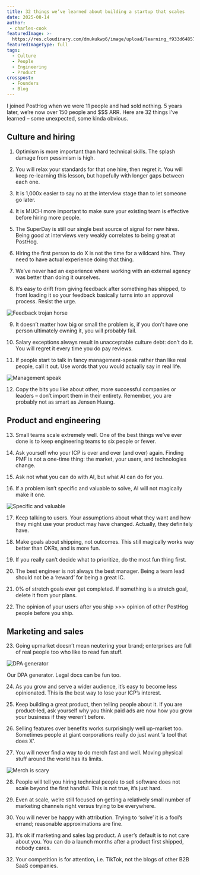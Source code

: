 ```yaml
---
title: 32 things we’ve learned about building a startup that scales
date: 2025-08-14
author:
 - charles-cook
featuredImage: >-
  https://res.cloudinary.com/dmukukwp6/image/upload/learning_f933d64857.png
featuredImageType: full
tags:
  - Culture
  - People
  - Engineering
  - Product
crosspost:
  - Founders
  - Blog
---
```


I joined PostHog when we were 11 people and had sold nothing. 5 years later, we’re now over 150 people and $$$ ARR. Here are 32 things I’ve learned – some unexpected, some kinda obvious.

## Culture and hiring

1. Optimism is more important than hard technical skills. The splash damage from pessimism is high.

2. You will relax your standards for that one hire, then regret it. You will keep re-learning this lesson, but hopefully with longer gaps between each one.

3. It is 1,000x easier to say no at the interview stage than to let someone go later.

4. It is MUCH more important to make sure your existing team is effective before hiring more people.

5. The SuperDay is still our single best source of signal for new hires. Being good at interviews very weakly correlates to being great at PostHog.

6. Hiring the first person to do X is not the time for a wildcard hire. They need to have actual experience doing that thing.

7. We’ve never had an experience where working with an external agency was better than doing it ourselves.

8. It’s easy to drift from giving feedback after something has shipped, to front loading it so your feedback basically turns into an approval process. Resist the urge.

![Feedback trojan horse](https://res.cloudinary.com/dmukukwp6/image/upload/q_auto,f_auto/approvalvsfeedback_e9140feea8.png)

9. It doesn’t matter how big or small the problem is, if you don’t have one person ultimately owning it, you will probably fail.

10. Salary exceptions always result in unacceptable culture debt: don’t do it. You will regret it every time you do pay reviews.

11. If people start to talk in fancy management-speak rather than like real people, call it out. Use words that you would actually say in real life.

![Management speak](https://res.cloudinary.com/dmukukwp6/image/upload/q_auto,f_auto/talk_67fc7f930f.png)

12. Copy the bits you like about other, more successful companies or leaders – don’t import them in their entirety. Remember, you are probably not as smart as Jensen Huang.

## Product and engineering

13. Small teams scale extremely well. One of the best things we’ve ever done is to keep engineering teams to six people or fewer.

14. Ask yourself who your ICP is over and over (and over) again. Finding PMF is not a one-time thing: the market, your users, and technologies change.

15. Ask not what you can do with AI, but what AI can do for you.

16. If a problem isn’t specific and valuable to solve, AI will not magically make it one.

![Specific and valuable](https://res.cloudinary.com/dmukukwp6/image/upload/q_auto,f_auto/valuable_e85aaaf474.png)

17. Keep talking to users. Your assumptions about what they want and how they might use your product may have changed. Actually, they definitely have.

18. Make goals about shipping, not outcomes. This still magically works way better than OKRs, and is more fun.

19. If you really can’t decide what to prioritize, do the most fun thing first.

20. The best engineer is not always the best manager. Being a team lead should not be a ‘reward’ for being a great IC.

21. 0% of stretch goals ever get completed. If something is a stretch goal, delete it from your plans.

22. The opinion of your users after you ship >>> opinion of other PostHog people before you ship.

## Marketing and sales

23. Going upmarket doesn’t mean neutering your brand; enterprises are full of real people too who like to read fun stuff.

![DPA generator](https://res.cloudinary.com/dmukukwp6/image/upload/q_auto,f_auto/dpa_3d88d4d555.jpg)

<Caption>Our DPA generator. Legal docs can be fun too.</Caption>

24. As you grow and serve a wider audience, it’s easy to become less opinionated. This is the best way to lose your ICP’s interest.

25. Keep building a great product, then telling people about it. If you are product-led, ask yourself why you think paid ads are now how you grow your business if they weren’t before.

26. Selling features over benefits works surprisingly well up-market too. Sometimes people at giant corporations really do just want ‘a tool that does X’.

27. You will never find a way to do merch fast and well. Moving physical stuff around the world has its limits.

![Merch is scary](https://res.cloudinary.com/dmukukwp6/image/upload/q_auto,f_auto/merch_e162f1ff05.jpg)

28. People will tell you hiring technical people to sell software does not scale beyond the first handful. This is not true, it’s just hard.

29. Even at scale, we’re still focused on getting a relatively small number of marketing channels right versus trying to be everywhere.

30. You will never be happy with attribution. Trying to ‘solve’ it is a fool’s errand; reasonable approximations are fine.

31. It’s ok if marketing and sales lag product. A user’s default is to not care about you. You can do a launch months after a product first shipped, nobody cares.

32. Your competition is for attention, i.e. TikTok, not the blogs of other B2B SaaS companies.